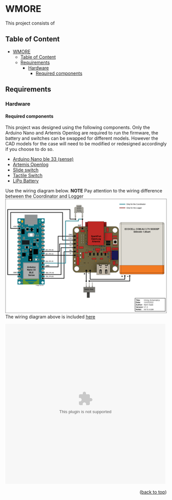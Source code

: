<a name="readme-top"></a>

# WMORE
This project consists of 
## Table of Content
- [WMORE](#wmore)
  - [Table of Content](#table-of-content)
  - [Requirements](#requirements)
    - [Hardware](#hardware)
      - [Required components](#required-components)
## Requirements
### Hardware
#### Required components
This project was designed using the following components. Only the Arduino Nano and Artemis Openlog are required to run the firmware, the battery and switches can be swapped for different models. However the CAD models for the case will need to be modified or redesigned accordingly if you choose to do so.
 * [Arduino Nano ble 33 (sense)](https://store.arduino.cc/products/arduino-nano-33-ble-sense)
 * [Artemis Openlog](https://www.sparkfun.com/products/16832)
 * [Slide switch](https://www.digikey.com.au/en/products/detail/c-k/OS102011MS2QN1/411602)
 * [Tactile Switch](https://www.digikey.com.au/en/products/detail/te-connectivity-alcoswitch-switches/1825910-6/1632536)
 * [LiPo Battery](https://ecocell.com.au/product/lipo-500-503035/)

Use the wiring diagram below. **NOTE** Pay attention to the wiring difference between the Coordinator and Logger
![wiring Diagram](Documentation/WMORE_wiring_diagram.png)
The wiring diagram above is included [here](Documentation/Wiring_Diagram.pdf)


<object data="Documentation\230320_bottom.obj" width="500" height="500" type="application/octet-stream"></object>



<p align="right">(<a href="#readme-top">back to top</a>)</p>